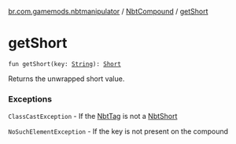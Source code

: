 [br.com.gamemods.nbtmanipulator](../index.md) / [NbtCompound](index.md) / [getShort](./get-short.md)

# getShort

`fun getShort(key: `[`String`](https://kotlinlang.org/api/latest/jvm/stdlib/kotlin/-string/index.html)`): `[`Short`](https://kotlinlang.org/api/latest/jvm/stdlib/kotlin/-short/index.html)

Returns the unwrapped short value.

### Exceptions

`ClassCastException` - If the [NbtTag](../-nbt-tag/index.md) is not a [NbtShort](../-nbt-short/index.md)

`NoSuchElementException` - If the key is not present on the compound